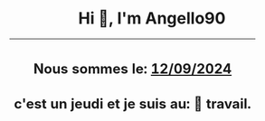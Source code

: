 <h1 align='center'>Hi 👋, I'm Angello90</h1>
<div align='center'>

|<h2 align='center'>Nous sommes le: <u>12/09/2024</u></h2><h2 align='center'>c'est un jeudi et je suis au: 🏢 travail.</h2>|
|---
</div>